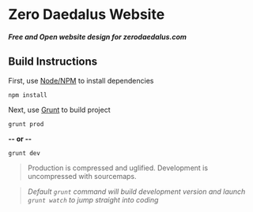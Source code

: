 # Zero Daedalus Website
##### Free and Open website design for zerodaedalus.com

Build Instructions
-------------------

First, use [Node/NPM](https://nodejs.org/) to install dependencies

```
npm install
```

Next, use [Grunt](http://gruntjs.com/) to build project

```
grunt prod
```
**-- or --**
```
grunt dev
```
> Production is compressed and uglified. Development is uncompressed with sourcemaps.

> *Default `grunt` command will build development version and launch `grunt watch` to jump straight into coding*